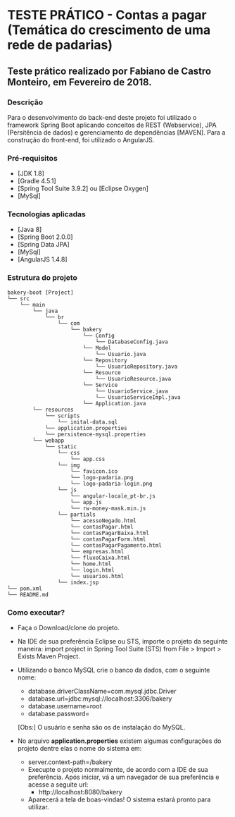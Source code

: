# TESTE PRÁTICO - Contas a pagar (Temática do crescimento de uma rede de padarias)
## Teste prático realizado por Fabiano de Castro Monteiro, em Fevereiro de 2018.

### Descrição
Para o desenvolvimento do back-end deste projeto foi utilizado o framework Spring Boot aplicando conceitos de REST (Webservice), JPA (Persitência de dados) e gerenciamento de dependências [MAVEN]. Para a construção do front-end, foi utilizado o AngularJS.

### Pré-requisitos
- [JDK 1.8]
- [Gradle 4.5.1]
- [Spring Tool Suite 3.9.2] ou [Eclipse Oxygen]
- [MySql]

### Tecnologias aplicadas
* [Java 8]
* [Spring Boot 2.0.0]
* [Spring Data JPA]
* [MySql]
* [AngularJS 1.4.8]

### Estrutura do projeto

	bakery-boot [Project]
	└── src
		└── main
			└── java
				└── br
					└── com
						└── bakery
							└── Config
								└── DatabaseConfig.java
							└── Model
								└── Usuario.java
							└── Repository
								└── UsuarioRepository.java
							└── Resource
								└── UsuarioResource.java
							└── Service
								└── UsuarioService.java
								└── UsuarioServiceImpl.java
							└── Application.java
			└── resources
				└── scripts
					└── inital-data.sql
				└── application.properties
				└── persistence-mysql.properties
			└── webapp
				└── static
					└── css
						└── app.css
					└── img
						└── favicon.ico
						└── logo-padaria.png
						└── logo-padaria-login.png
					└── js
						└── angular-locale_pt-br.js
						└── app.js
						└── rw-money-mask.min.js
					└── partials
						└── acessoNegado.html
						└── contasPagar.html
						└── contasPagarBaixa.html
						└── contasPagarForm.html
						└── contasPagarPagamento.html
						└── empresas.html
						└── fluxoCaixa.html
						└── home.html
						└── login.html
						└── usuarios.html
					└── index.jsp
	└── pom.xml
	└── README.md
				
### Como executar? 

  - Faça o Download/clone do projeto. 
  - Na IDE de sua preferência Eclipse ou STS, importe o projeto da seguinte maneira: import project in Spring Tool Suite (STS) from File > Import > Exists Maven Project. 
  - Utilizando o banco MySQL crie o banco da dados, com o seguinte nome: 
	- database.driverClassName=com.mysql.jdbc.Driver
	- database.url=jdbc:mysql://localhost:3306/bakery	
	- database.username=root
	- database.password=

	[Obs:] O usuário e senha são os de instalação do MySQL.
	
  - No arquivo **application.properties** existem algumas configurações do projeto dentre elas o nome do sistema em:
	- server.context-path=/bakery 
	- Execupte o projeto normalmente, de acordo com a IDE de sua preferência. Após iniciar, vá a um navegador de sua preferência e acesse a seguite url:
		- http://localhost:8080/bakery
	- Aparecerá a tela de boas-vindas! O sistema estará pronto para utilizar.

